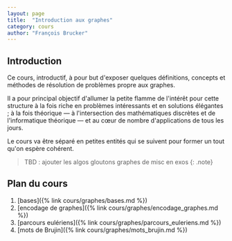 ```yaml
---
layout: page
title:  "Introduction aux graphes"
category: cours
author: "François Brucker"
---
```


## Introduction

Ce cours, introductif, à pour but d'exposer quelques définitions, concepts et méthodes de résolution de problèmes propre aux graphes.

Il a pour principal objectif d'allumer la petite flamme de l'intérêt pour cette structure à la fois riche en problèmes intéressants et en solutions élégantes ; à la fois théorique — à l'intersection des mathématiques discrètes et de l'informatique théorique — et au cœur de nombre d'applications de tous les jours.

Le cours va être séparé en petites entités qui se suivent pour former un tout qu'on espère cohérent.

> TBD : ajouter les algos gloutons graphes de misc en exos
{: .note}

## Plan du cours

1. [bases]({% link cours/graphes/bases.md %})
2. [encodage de graphes]({% link cours/graphes/encodage_graphes.md %})
3. [parcours eulériens]({% link cours/graphes/parcours_euleriens.md %})
4. [mots de Brujin]({% link cours/graphes/mots_brujin.md %})

